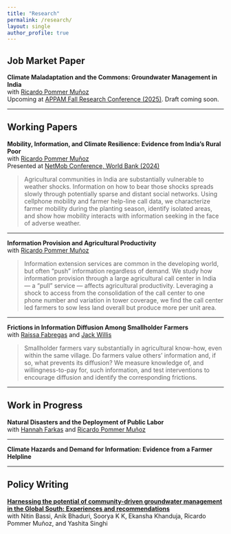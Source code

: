 ```yaml
---
title: "Research"
permalink: /research/
layout: single
author_profile: true
---
```


## Job Market Paper

**Climate Maladaptation and the Commons: Groundwater Management in India**  
with [Ricardo Pommer Muñoz](https://pommermunoz.io/)  
Upcoming at [APPAM Fall Research Conference (2025)](https://www.appam.org/events/2025-appam-annual-fall-research-conference/).
Draft coming soon.

---

## Working Papers

**Mobility, Information, and Climate Resilience: Evidence from India’s Rural Poor**  
with [Ricardo Pommer Muñoz](https://pommermunoz.io/)  
Presented at [NetMob Conference, World Bank (2024)](https://netmob.org/www24/)

> Agricultural communities in India are substantially vulnerable to weather shocks. Information on how to bear those shocks spreads slowly through potentially sparse and distant social networks. Using cellphone mobility and farmer help-line call data, we characterize farmer mobility during the planting season, identify isolated areas, and show how mobility interacts with information seeking in the face of adverse weather.

---

**Information Provision and Agricultural Productivity**  
with [Ricardo Pommer Muñoz](https://pommermunoz.io/)

> Information extension services are common in the developing world, but often “push” information regardless of demand. We study how information provision through a large agricultural call center in India — a “pull” service — affects agricultural productivity. Leveraging a shock to access from the consolidation of the call center to one phone number and variation in tower coverage, we find the call center led farmers to sow less land overall but produce more per unit area.

---

**Frictions in Information Diffusion Among Smallholder Farmers**  
with [Raissa Fabregas](https://sites.google.com/view/raissafabregas) and [Jack Willis](https://sites.google.com/view/jwillis/home?authuser=0)

> Smallholder farmers vary substantially in agricultural know-how, even within the same village. Do farmers value others’ information and, if so, what prevents its diffusion? We measure knowledge of, and willingness-to-pay for, such information, and test interventions to encourage diffusion and identify the corresponding frictions.

---

## Work in Progress

**Natural Disasters and the Deployment of Public Labor**  
with [Hannah Farkas](https://hannahfarkas.github.io/) and [Ricardo Pommer Muñoz](https://pommermunoz.io/)

---

**Climate Hazards and Demand for Information: Evidence from a Farmer Helpline**

---

## Policy Writing

**[Harnessing the potential of community-driven groundwater management in the Global South: Experiences and recommendations](https://t20southafrica.org/commentaries/harnessing-the-potential-of-community-driven-groundwater-management-in-the-global-south-experiences-and-recommendations/)**  
with Nitin Bassi, Anik Bhaduri, Soorya K K, Ekansha Khanduja, Ricardo Pommer Muñoz, and Yashita Singhi
